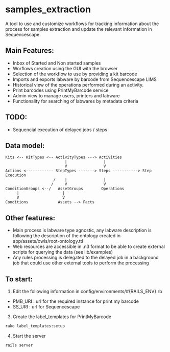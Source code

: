 # samples_extraction



A tool to use and customize workflows for tracking information about the
process for samples extraction and update the relevant information in
Sequencescape.


## Main Features:

- Inbox of Started and Non started samples
- Worflows creation using the GUI with the browser
- Selection of the workflow to use by providing a kit barcode
- Imports and exports labware by barcode from Sequencescape LIMS
- Historical view of the operations performed during an activity.
- Print barcodes using PrintMyBarcode service
- Admin view to manage users, printers and labware
- Functionality for searching of labwares by metadata criteria

## TODO:

- Sequencial execution of delayed jobs / steps


## Data model:
```text
Kits <-- KitTypes <-- ActivityTypes ---> Activities
                          |                |
                          V                V
Actions <------------ StepTypes -------> Steps -----------> Step Execution
                     /    |                |
                    /     V                V
ConditionGroups <--/   AssetGroups        Operations
     |                   |
     V                   V
Conditions             Assets --> Facts
```

## Other features:

- Main process is labware type agnostic, any labware description is following
the description of the ontology created in app/assets/owls/root-ontology.ttl
- Web resources are accessible in .n3 format to be able to create external
scripts for querying the data (see lib/examples)
- Any rules processing is delegated to the delayed job in a background job that
could use other external tools to perform the processing

## To start:
1. Edit the following information in config/environments/#{RAILS_ENV}.rb
 - PMB_URI : url for the required instance for print my barcode
 - SS_URI : url for Sequencescape

3. Create the label_templates for PrintMyBarcode
```bash
rake label_templates:setup
```
4. Start the server
```bash
rails server
```
